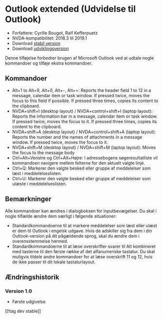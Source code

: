 # Outlook extended (Udvidelse til Outlook) #

* Forfattere: Cyrille Bougot, Ralf Kefferpuetz
* NVDA-kompatibilitet: 2018.3 til 2019.1
* Download [stabil version][1]
* Download [udviklingsversion][2]

Denne tilføjelse forbedrer brugen af Microsoft Outlook ved at udtale nogle
kommandoer og tilføje ekstra kommandoer.

## Kommandoer

* Alt+1 to Alt+9, Alt+0, Alt+-, Alt+=: Reports the header field 1 to 12 in a
  message, calendar item or task window. If pressed twice, moves the focus
  to this field if possible. If pressed three times, copies its content to
  the clipboard.
* NVDA+shift+I (desktop layout) / NVDA+control+shift+I (laptop layout):
  Reports the information bar in a message, calendar item or task window. If
  pressed twice, moves the focus to it. If pressed three times, copies its
  content to the clipboard.
* NVDA+shift+A (desktop layout) / NVDA+control+shift+A (laptop layout):
  Reports the number and the names of attachments in a message window. If
  pressed twice, moves the focus to it.
* NVDA+shift+M (desktop layout) / NVDA+shift+M (laptop layout): Moves the
  focus to the message body
* Ctrl+Alt+Venstre og Ctrl+Alt+Højre: I adressebogens søgeresultatliste vil
  kommandoen navigere mellem felterne for den aktuelt valgte linje.
* Ctrl+Q: Markerer den valgte besked eller gruppe af meddelelser som læst i
  meddelelseslisten.
* Ctrl+U: Markerer den valgte besked eller gruppe af meddelelser som ulæste
  i meddelelseslisten.

## Bemærkninger

Alle kommandoer kan ændres i dialogboksen for inputbevægelser. Du skal i
nogle tilfælde ændre dem særligt i følgende situationer:

* Standardkommandoerne til at markere meddelelser som læst eller ulæst er
  dem til Outlook i engelsk udgave. Hvis de adskiller sig fra dem i din
  Outlook-version på dit pågældende sprog, skal du ændre dem i
  overensstemmelse hermed.
* Standardkommandoerne til at læse overskrifter svarer til Alt kombineret
  med tasterne til den første række af det alfanumeriske tastatur. Du skal
  muligvis tildele andre kommandoer for at læse overskrift 11 og 12, hvis de
  ikke passer til dit lokale tastaturlayout.

## Ændringshistorik

### Version 1.0

* Første udgivelse

[[!tag dev stable]]

[1]: https://addons.nvda-project.org/files/get.php?file=outlookextended

[2]: https://addons.nvda-project.org/files/get.php?file=outlookextended
